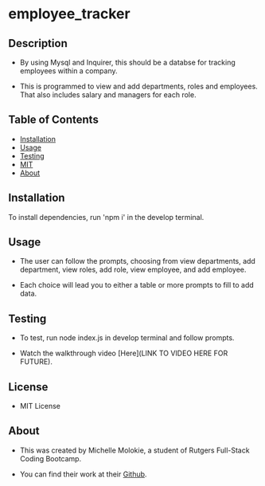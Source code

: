 # employee_tracker

## Description

- By using Mysql and Inquirer, this should be a databse for tracking employees within a company.

- This is programmed to view and add departments, roles and employees. That also includes salary and managers for each role.

## Table of Contents

- [Installation](#installation)
- [Usage](#usage)
- [Testing](#testing)
- [MIT](https://opensource.org/licenses/MIT)
- [About](#about)

## Installation

To install dependencies, run 'npm i' in the develop terminal.

## Usage

- The user can follow the prompts, choosing from view departments, add department, view roles, add role, view employee, and add employee.

- Each choice will lead you to either a table or more prompts to fill to add data.

## Testing

- To test, run node index.js in develop terminal and follow prompts.

- Watch the walkthrough video [Here](LINK TO VIDEO HERE FOR FUTURE).

## License

- MIT License

## About

- This was created by Michelle Molokie, a student of Rutgers Full-Stack Coding Bootcamp.

- You can find their work at their [Github](https://github.com/molokiem).
